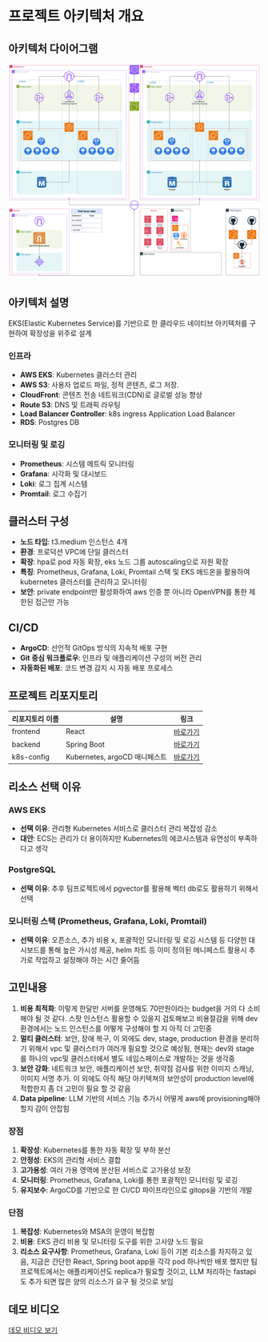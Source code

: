 # 프로젝트 아키텍처 개요

## 아키텍처 다이어그램

![아키텍처 다이어그램](./architecture.png)

## 아키텍처 설명
EKS(Elastic Kubernetes Service)를 기반으로 한 클라우드 네이티브 아키텍처를 구현하여 확장성을 위주로 설계


### 인프라
- **AWS EKS**: Kubernetes 클러스터 관리
- **AWS S3**: 사용자 업로드 파일, 정적 콘텐츠, 로그 저장.
- **CloudFront**: 콘텐츠 전송 네트워크(CDN)로 글로벌 성능 향상
- **Route 53**: DNS 및 트래픽 라우팅
- **Load Balancer Controller**: k8s ingress Application Load Balancer
- **RDS**: Postgres DB

### 모니터링 및 로깅
- **Prometheus**: 시스템 메트릭 모니터링
- **Grafana**: 시각화 및 대시보드
- **Loki**: 로그 집계 시스템
- **Promtail**: 로그 수집기 

## 클러스터 구성
- **노드 타입**: t3.medium 인스턴스 4개 
- **환경**: 프로덕션 VPC에 단일 클러스터
- **확장**: hpa로 pod 자동 확장, eks 노드 그룹 autoscaling으로 자원 확장
- **특징**: Prometheus, Grafana, Loki, Promtail 스택 및 EKS 애드온을 활용하여 kubernetes 클러스터를 관리하고 모니터링
- **보안**: private endpoint만 활성화하여 aws 인증 뿐 아니라 OpenVPN를 통한 제한된 접근만 가능

## CI/CD
- **ArgoCD**: 선언적 GitOps 방식의 지속적 배포 구현
- **Git 중심 워크플로우**: 인프라 및 애플리케이션 구성의 버전 관리
- **자동화된 배포**: 코드 변경 감지 시 자동 배포 프로세스

## 프로젝트 리포지토리
| 리포지토리 이름 | 설명 | 링크 |
|--------------|-----|------|
| frontend | React | [바로가기](https://github.com/briankim913/ekstest) |
| backend | Spring Boot | [바로가기](https://github.com/briankim913/weekly4_kubernetes) |
| k8s-config | Kubernetes, argoCD 매니페스트 | [바로가기](https://github.com/briankim913/weekly4_config) |

## 리소스 선택 이유

### AWS EKS
- **선택 이유**: 관리형 Kubernetes 서비스로 클러스터 관리 복잡성 감소
- **대안**: ECS는 관리가 더 용이하지만 Kubernetes의 에코시스템과 유연성이 부족하다고 생각

### PostgreSQL
- **선택 이유**: 추후 팀프로젝트에서 pgvector를 활용해 벡터 db로도 활용하기 위해서 선택

### 모니터링 스택 (Prometheus, Grafana, Loki, Promtail)
- **선택 이유**: 오픈소스, 추가 비용 x, 포괄적인 모니터링 및 로깅 시스템 등 다양한 대시보드를 통해 높은 가시성 제공, helm 차트 등 이미 정의된 메니페스트 활용시 추가로 작업하고 설정해야 하는 시간 줄어듬

## 고민내용

1. **비용 최적화**: 이렇게 한달만 서버를 운영해도 70만원이라는 budget을 거의 다 소비해야 될 것 같다. 스팟 인스턴스 활용할 수 있을지 검토해보고 비용절감을 위해 dev 환경에서는 노드 인스턴스를 어떻게 구성해야 할 지 아직 더 고민중
2. **멀티 클러스터**: 보안, 장애 복구, 이 외에도 dev, stage, production 환경을 분리하기 위해서 vpc 및 클러스터가 여러개 필요할 것으로 예상됨, 현재는 dev와 stage를 하나의 vpc및 클러스터에서 별도 네임스페이스로 개발하는 것을 생각중
3. **보안 강화**: 네트워크 보안, 애플리케이션 보안, 취약점 검사를 위한 이미지 스캐닝, 이미지 서명 추가. 이 외에도 아직 해당 아키텍쳐의 보안성이 production level에 적합한지 좀 더 고민이 필요 할 것 같음
4. **Data pipeline**: LLM 기반의 서비스 기능 추가시 어떻게 aws에 provisioning해야 할지 감이 안잡힘

### 장점

1. **확장성**: Kubernetes를 통한 자동 확장 및 부하 분산
2. **안정성**: EKS의 관리형 서비스 결합
3. **고가용성**: 여러 가용 영역에 분산된 서비스로 고가용성 보장
4. **모니터링**: Prometheus, Grafana, Loki를 통한 포괄적인 모니터링 및 로깅
5. **유지보수**: ArgoCD를 기반으로 한 CI/CD 파이프라인으로 gitops을 기반의 개발

### 단점

1. **복잡성**: Kubernetes와 MSA의 운영이 복잡함
2. **비용**: EKS 관리 비용 및 모니터링 도구를 위한 고사양 노드 필요
3. **리소스 요구사항**: Prometheus, Grafana, Loki 등이 기본 리소스를 차지하고 있음, 지금은 간단한 React, Spring boot app을 각각 pod 하나씩만 배포 했지만 팀 프로젝트에서는 애플리케이션도 replica가 필요할 것이고, LLM 처리하는 fastapi도 추가 되면 많은 양의 리소스가 요구 될 것으로 보임


## 데모 비디오

[데모 비디오 보기](./demo.mov)